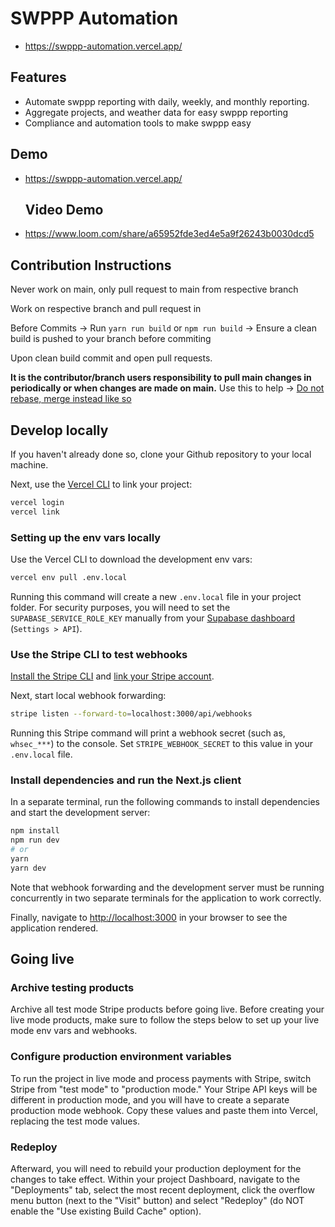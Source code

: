 # SWPPP Automation

- https://swppp-automation.vercel.app/

## Features

- Automate swppp reporting with daily, weekly, and monthly reporting.
- Aggregate projects, and weather data for easy swppp reporting
- Compliance and automation tools to make swppp easy

## Demo

- https://swppp-automation.vercel.app/

  ## Video Demo 

- https://www.loom.com/share/a65952fde3ed4e5a9f26243b0030dcd5


## Contribution Instructions
Never work on main, only pull request to main from respective branch

Work on respective branch and pull request in

Before Commits -> Run ```yarn run build``` or ```npm run build``` -> Ensure a clean build is pushed to your branch before commiting 

Upon clean build commit and open pull requests. 

**It is the contributor/branch users responsibility to pull main changes in periodically or when changes are made on main.** Use this to help -> [Do not rebase, merge instead like so]([https://stackoverflow.com/a/69575675](https://stackoverflow.com/a/74695315))

## Develop locally

If you haven't already done so, clone your Github repository to your local machine.

Next, use the [Vercel CLI](https://vercel.com/download) to link your project:

```bash
vercel login
vercel link
```

### Setting up the env vars locally

Use the Vercel CLI to download the development env vars:

```bash
vercel env pull .env.local
```

Running this command will create a new `.env.local` file in your project folder. For security purposes, you will need to set the `SUPABASE_SERVICE_ROLE_KEY` manually from your [Supabase dashboard](https://app.supabase.io/) (`Settings > API`).

### Use the Stripe CLI to test webhooks

[Install the Stripe CLI](https://stripe.com/docs/stripe-cli) and [link your Stripe account](https://stripe.com/docs/stripe-cli#login-account).

Next, start local webhook forwarding:

```bash
stripe listen --forward-to=localhost:3000/api/webhooks
```

Running this Stripe command will print a webhook secret (such as, `whsec_***`) to the console. Set `STRIPE_WEBHOOK_SECRET` to this value in your `.env.local` file.

### Install dependencies and run the Next.js client

In a separate terminal, run the following commands to install dependencies and start the development server:

```bash
npm install
npm run dev
# or
yarn
yarn dev
```

Note that webhook forwarding and the development server must be running concurrently in two separate terminals for the application to work correctly.

Finally, navigate to [http://localhost:3000](http://localhost:3000) in your browser to see the application rendered.

## Going live

### Archive testing products

Archive all test mode Stripe products before going live. Before creating your live mode products, make sure to follow the steps below to set up your live mode env vars and webhooks.

### Configure production environment variables

To run the project in live mode and process payments with Stripe, switch Stripe from "test mode" to "production mode." Your Stripe API keys will be different in production mode, and you will have to create a separate production mode webhook. Copy these values and paste them into Vercel, replacing the test mode values.

### Redeploy

Afterward, you will need to rebuild your production deployment for the changes to take effect. Within your project Dashboard, navigate to the "Deployments" tab, select the most recent deployment, click the overflow menu button (next to the "Visit" button) and select "Redeploy" (do NOT enable the "Use existing Build Cache" option).
